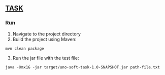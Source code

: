 ## [TASK](https://github.com/PeacockTeam/new-job/blob/master/lng-java.md)

### Run
1. Navigate to the project directory
2. Build the project using Maven:
```
mvn clean package
```
3. Run the jar file with the test file:
```
java -Xmx1G -jar target/uno-soft-task-1.0-SNAPSHOT.jar path-file.txt
```